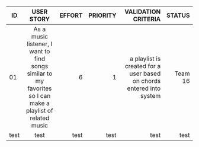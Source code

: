 
| ID            | USER STORY            | EFFORT  | PRIORITY | VALIDATION CRITERIA | STATUS|
| ------------- |:---------------------:| -------:|---------:|--------------------:|------:|
| 01     | As a music listener, I want to find songs similar to my favorites so I can make a playlist of related music         | 6   |     1     |      a playlist is created for a user based on chords entered into system               |    Team 16   |
| test | test | test | test | test | test |